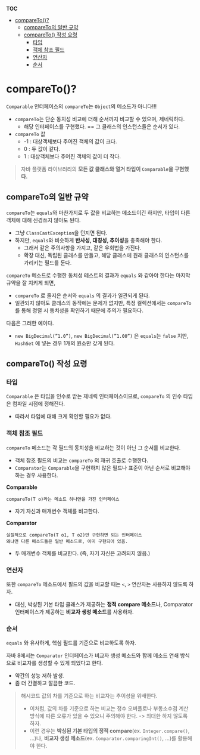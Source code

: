 **TOC**
- [compareTo()?](#compareto)
  - [compareTo의 일반 규약](#compareto의-일반-규약)
  - [compareTo() 작성 요령](#compareto-작성-요령)
    - [타입](#타입)
    - [객체 참조 필드](#객체-참조-필드)
    - [연산자](#연산자)
    - [순서](#순서)

# compareTo()?
`Comparable` 인터페이스의 `compareTo`는 `Object`의 메소드가 아니다!!!
- `compareTo`는 단순 동치성 비교에 더해 순서까지 비교할 수 있으며, 제네릭하다.
  - 해당 인터페이스를 구현했다. == 그 클래스의 인스턴스들은 순서가 있다.
- `compareTo` 값
  - -1 : 대상객체보다 주어진 객체의 값이 크다.
  - 0 : 두 값이 같다.
  - 1 : 대상객체보다 주어진 객체의 값이 더 작다.

> 자바 플랫폼 라이브러리의 **모든 값 클래스와 열거 타입이 `Comparable`을 구현했다.**

## compareTo의 일반 규약
`compareTo`는 `equals`와 마찬가지로 두 값을 비교하는 메소드이긴 하지만, 타입이 다른 객체에 대해 신경쓰지 않아도 된다.
- 그냥 `ClassCastException`을 던지면 된다.
- 하지만, `equals`와 비슷하게 **반사성, 대칭성, 추이성**을 충족해야 한다.
  - 그래서 같은 주의사항을 가지고, 같은 우회법을 가진다.
  - 확장 대신, 독립된 클래스를 만들고, 해당 클래스에 원래 클래스의 인스턴스를 가리키는 필드를 둔다.

`compareTo` 메소드로 수행한 동치성 테스트의 결과가 `equals` 와 같아야 한다는 마지막 규약을 잘 지키게 되면,
- `compareTo` 로 줄지은 순서와 `equals` 의 결과가 일관되게 된다.
- 일관되지 않아도 클래스의 동작에는 문제가 없지만, 특정 컬렉션에서는 `compareTo` 를 통해 정렬 시 동치성을 확인하기 때문에 주의가 필요하다.

다음은 그러한 예이다.
- `new BigDecimal(”1.0”)`,  `new BigDecimal(”1.00”)` 은 `equals`는 `false` 지만, `HashSet` 에 넣는 경우 1개의 원소만 갖게 된다.

## compareTo() 작성 요령
### 타입
`Comparable` 은 타입을 인수로 받는 제네릭 인터페이스이므로, `compareTo` 의 인수 타입은 컴파일 시점에 정해진다.
- 따라서 타입에 대해 크게 확인할 필요가 없다.

### 객체 참조 필드
`compareTo` 메소드는 각 필드의 동치성을 비교하는 것이 아닌 그 순서를 비교한다.
- 객체 참조 필드의 비교는 `compareTo` 의 재귀 호출로 수행한다.
- `Comparator`는 `Comparable`을 구현하지 않은 필드나 표준이 아닌 순서로 비교해야 하는 경우 사용한다.

**Comparable**
```
compareTo(T o)라는 메소드 하나만을 가진 인터페이스
```
- 자기 자신과 매개변수 객체를 비교한다.

**Comparator**
```
실질적으로 compareTo(T o1, T o2)만 구현하면 되는 인터페이스
왜냐면 다른 메소드들은 일반 메소드로, 이미 구현되어 있음.
```
- 두 매개변수 객체를 비교한다. (즉, 자기 자신은 고려되지 않음.)

### 연산자
또한 `compareTo` 메소드에서 필드의 값을 비교할 때는 `<`, `>` 연산자는 사용하지 않도록 하자.
- 대신, 박싱된 기본 타입 클래스가 제공하는 **정적 compare 메소드**나, Comparator 인터페이스가 제공하는 **비교자 생성 메소드**를 사용하자.

### 순서
`equals` 와 유사하게, 핵심 필드를 기준으로 비교하도록 하자.

자바 8에서는 `Comparator` 인터페이스가 비교자 생성 메소드와 함께 메소드 연쇄 방식으로 비교자를 생성할 수 있게 되었다고 한다.
- 약간의 성능 저하 발생.
- 좀 더 간결하고 깔끔한 코드.

> 해시코드 값의 차를 기준으로 하는 비교자는 추이성을 위배한다.
> - 이처럼, 값의 차를 기준으로 하는 비교는 정수 오버플로나 부동소수점 계산 방식에 따른 오류가 있을 수 있으니 주의해야 한다. -> 최대한 하지 않도록 하자.
> - 이런 경우는 **박싱된 기본 타입의 정적 compare**(ex. `Integer.compare()`, ...)나, **비교자 생성 메소드**(ex. `Comparator.comparingInt()`, ...)를 활용해야 한다.